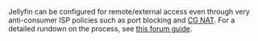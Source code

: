 Jellyfin can be configured for remote/external access even through very anti-consumer ISP policies such as port blocking and [CG NAT](https://en.wikipedia.org/wiki/Carrier-grade_NAT).
For a detailed rundown on the process, see [this forum guide](https://forum.jellyfin.org/t-guide-proxy-jellyfin-with-a-vps).

